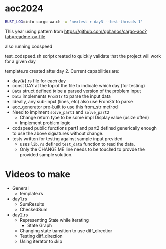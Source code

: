 # aoc2024

```sh
RUST_LOG=info cargo watch -x 'nextest r day3 --test-threads 1'
```

This year using pattern from https://github.com/gobanos/cargo-aoc?tab=readme-ov-file

also running codspeed

test_codspeed.sh script created to quickly validate that the project will work for a given day

template.rs created after day 2.  Current capabilities are:

- day{#}.rs file for each day
- const DAY at the top of the file to indicate which day (for testing)
- `Data` struct defined to be a parsed version of the problem input
- `Data` implements `FromStr` to parse the input data
- Ideally, any sub-input (lines, etc) also use FromStr to parse
- aoc_generator pre-built to use this from_str method
- Need to implment `solve_part1` and `solve_part2`
    - Change return type to be some impl Display value (usize often)
    - Implement problem logic
- codspeed public functions part1 and part2 defined generically enough to use the above signatures without change.
- tests written for testing against sample input provided
    - uses `lib.rs` defined `test_data` function to read the data.
    - Only the CHANGE ME line needs to be touched to provde the provided sample solution.

# Videos to make

- General
    - template.rs
- day1.rs
    - SumResults
    - CheckedSum
- day2.rs
    - Representing State while iterating
        - State Graph
    - Changing state transition to use diff_direction
    - Testing diff_direction
    - Using iterator to skip